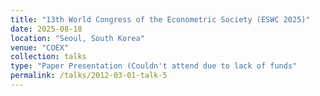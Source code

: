```yaml
---
title: "13th World Congress of the Econometric Society (ESWC 2025)"
date: 2025-08-18
location: "Seoul, South Korea"
venue: "COEX"
collection: talks
type: "Paper Presentation (Couldn't attend due to lack of funds"
permalink: /talks/2012-03-01-talk-5
---
```



